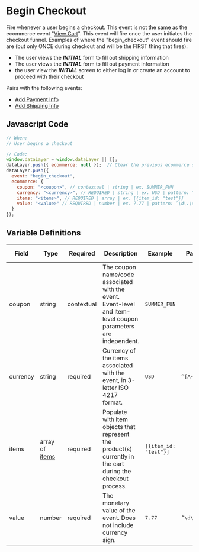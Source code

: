 # Begin Checkout

Fire whenever a user begins a checkout. This event is not the same as the ecommerce event "[View Cart](/events/ecommerce/view_cart.md)". This event will fire once the user initiates the checkout funnel. Examples of where the "begin_checkout" event should fire are (but only ONCE during checkout and will be the FIRST thing that fires):
- The user views the _**INITIAL**_ form to fill out shipping information
- The user views the _**INITIAL**_ form to fill out payment information
- the user view the _**INITIAL**_ screen to either log in or create an account to proceed with their checkout

Pairs with the following events:
- [Add Payment Info](/events/ecommerce/add_payment_info.md)
- [Add Shipping Info](/events/ecommerce/add_shipping_info.md)

## Javascript Code

```js
// When:
// User begins a checkout

// Code:
window.dataLayer = window.dataLayer || [];
dataLayer.push({ ecommerce: null });  // Clear the previous ecommerce object.
dataLayer.push({
  event: "begin_checkout",
  ecommerce: {
    coupon: "<coupon>", // contextual | string | ex. SUMMER_FUN
    currency: "<currency>", // REQUIRED | string | ex. USD | pattern: ^[A-Z]{3}$ | min. 3| max. 3
    items: "<items>", // REQUIRED | array | ex. [{item_id: "test"}]
    value: "<value>" // REQUIRED | number | ex. 7.77 | pattern: ^\d\.\d\d$ | min. 0.00
  }
});
```

## Variable Definitions

|Field|Type|Required|Description|Example|Pattern|Minimum Length|Maximum Length|Minimum|
| --- | --- | --- | --- | --- | --- | --- | --- | --- | 
|coupon|string|contextual|The coupon name/code associated with the event. Event-level and item-level coupon parameters are independent.|`SUMMER_FUN`|||`100`|
|currency|string|required|Currency of the items associated with the event, in 3-letter ISO 4217 format.|`USD`|`^[A-Z]{3}$`|`3`|`3`|
|items|array of [items](/schemas/item.md)|required|Populate with item objects that represent the product(s) currently in the cart during the checkout process.|`[{item_id: "test"}]`|||
|value|number|required|The monetary value of the event. Does not include currency sign.|`7.77`|`^\d\.\d\d$`||`100`|`0.00`|
